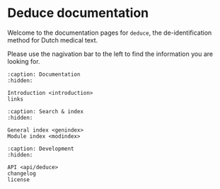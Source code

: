 # Deduce documentation

Welcome to the documentation pages for `deduce`, the de-identification method for Dutch medical text.

Please use the nagivation bar to the left to find the information you are looking for.

```{toctree}
:caption: Documentation
:hidden:

Introduction <introduction>
links
```

```{toctree}
:caption: Search & index
:hidden:

General index <genindex>
Module index <modindex>

```

```{toctree}
:caption: Development
:hidden:

API <api/deduce>
changelog
license
```
